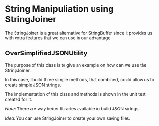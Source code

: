 # String Manipuliation using StringJoiner

The StringJoiner is a great alternative for StringBuffer 
since it provides us with extra features that we can use in our advantage.

## OverSimplifiedJSONUtility

The purpose of this class is to give an example on how can we use the StringJoiner.

In this case, I build three simple methods, that combined, could allow us to create simple JSON strings.

The implementation of this class and methods is shown in the unit test created for it.

*Note:* There are way better libraries available to build JSON strings. 

*Idea:* You can use StringJoiner to create your own saving files. 